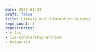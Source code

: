 ```yaml
---
date: 2023-01-23
draft: false
title: Library and information science
repo_count: 3
repositories:
- e-lis
- lis-scholarship-archive
- metaarxiv
---
```



